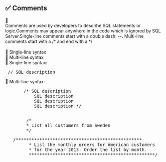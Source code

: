 ## ✅ Comments 

🔷 <br>Comments are used by developers to describe SQL statements or logic.Comments may appear anywhere in the code which is ignored by SQL Server.Single-line comments start with a double dash: --. Multi-line comments start with a /* and end with a */  
	<br> 🔷 Single-line syntax
	<br> 🔷 Multi-line syntax
 <br> 
	🔷 Single-line syntax: <br> 
		<pre> // SQL description  </pre>
	🔷 Multi-line syntax: <br>  
<pre>    	/* SQL description
	       SQL description 
	       SQL description 
           SQL description */ </pre>
<pre>	
		/*   
		* List all customers from Sweden  
		*/   </pre>
<pre>	/************************************************ 
		 * List the monthly orders for American customers 
		 * for the year 2013. Order the list by month. 
		 ************************************************/  </pre>
		 

